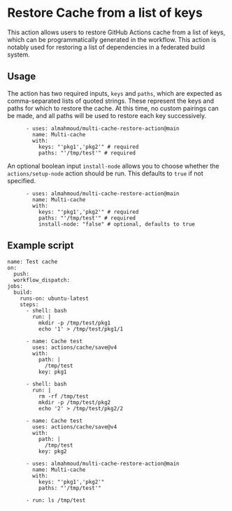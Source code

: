 # Restore Cache from a list of keys
This action allows users to restore GitHub Actions cache from a list of keys, which can be programmatically generated in the workflow. This action is notably used for restoring a list of dependencies in a federated build system.

## Usage
The action has two required inputs, `keys` and `paths`, which are expected as comma-separated lists of quoted strings. These represent the keys and paths for which to restore the cache. At this time, no custom pairings can be made, and all paths will be used to restore each key successively.
```
      - uses: almahmoud/multi-cache-restore-action@main
        name: Multi-cache
        with:
          keys: "'pkg1','pkg2'" # required
          paths: "'/tmp/test'" # required
```
An optional boolean input `install-node` allows you to choose whether the `actions/setup-node` action should be run. This defaults to `true` if not specified.

```
      - uses: almahmoud/multi-cache-restore-action@main
        name: Multi-cache
        with:
          keys: "'pkg1','pkg2'" # required
          paths: "'/tmp/test'" # required
          install-node: "false" # optional, defaults to true
```

## Example script
```
name: Test cache
on:
  push:
  workflow_dispatch:
jobs:
  build:
    runs-on: ubuntu-latest
    steps:
      - shell: bash
        run: |
          mkdir -p /tmp/test/pkg1
          echo '1' > /tmp/test/pkg1/1

      - name: Cache test
        uses: actions/cache/save@v4
        with:
          path: |
            /tmp/test
          key: pkg1
  
      - shell: bash
        run: |
          rm -rf /tmp/test
          mkdir -p /tmp/test/pkg2
          echo '2' > /tmp/test/pkg2/2

      - name: Cache test
        uses: actions/cache/save@v4
        with:
          path: |
            /tmp/test
          key: pkg2

      - uses: almahmoud/multi-cache-restore-action@main
        name: Multi-cache
        with:
          keys: "'pkg1','pkg2'"
          paths: "'/tmp/test'"

      - run: ls /tmp/test
```
